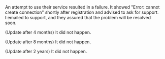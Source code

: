 An attempt to use their service resulted in a failure. It showed "Error: cannot create connection" shortly after registration and advised to ask for support. I emailed to support, and they assured that the problem will be resolved soon.

(Update after 4 months) It did not happen.

(Update after 8 months) It did not happen.

(Update after 2 years) It did not happen.
